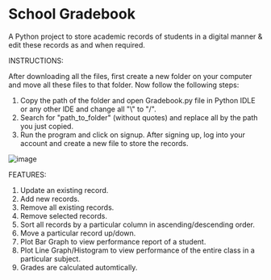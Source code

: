 # School Gradebook

A Python project to store academic records of students in a digital manner & edit these records as and when required.

INSTRUCTIONS:

After downloading all the files, first create a new folder on your computer and move all these files to that folder. Now follow the following steps:
1) Copy the path of the folder and open Gradebook.py file in Python IDLE or any other IDE and change all "\\" to "/".
2) Search for "path_to_folder" (without quotes) and replace all by the path you just copied.
3) Run the program and click on signup. After signing up, log into your account and create a new file to store the records.

![image](https://user-images.githubusercontent.com/115524391/211877775-a08b0144-0c7e-422e-b2cf-d7a3220157eb.png)


FEATURES:
1) Update an existing record.
2) Add new records.
3) Remove all existing records.
4) Remove selected records.
5) Sort all records by a particular column in ascending/descending order.
6) Move a particular record up/down.
7) Plot Bar Graph to view performance report of a student.
8) Plot Line Graph/Histogram to view performance of the entire class in a particular subject.
9) Grades are calculated automtically.
